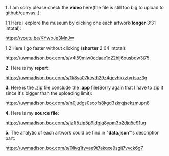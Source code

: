 **1.** I am sorry please check the **video** here(the file is still too big to upload to github/canvas..):

   1.1 Here I explore the museum by clicking one each artwork(**longer** 3:31 intotal):
   
   https://youtu.be/KYwbJe3MnJw
   
   1.2 Here I go faster without clicking (**shorter** 2:04 intotal):
   
   https://uwmadison.box.com/s/v4i59miw0cdaae1o22hlj6ousbdw3j75

**2.** Here is my **report**:

https://uwmadison.box.com/s/1k8va07ktwdi29z4qcvhkxztyrtsaz3g

**3.** Here is the .zip file conclude the **.app** file(Sorry again that I have to zip it since it's bigger than the uploading limit):

https://uwmadison.box.com/s/n0judgs0scofs8kgd3zkrqjsekzmupn8

**4.** Here is my **source file**:

https://uwmadison.box.com/s/jzff5zip5p9ldgjq8ypm3b2djq5e91ug

**5.** The analytic of each artwork could be find in "**data.json**"'s description part:

https://uwmadison.box.com/s/0livq1tyvae9t7akqxe9sgij7vvck6g7
